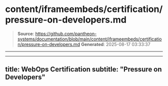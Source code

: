 # content/iframeembeds/certification/pressure-on-developers.md

> **Source**: https://github.com/pantheon-systems/documentation/blob/main/content/iframeembeds/certification/pressure-on-developers.md
> **Generated**: 2025-08-17 03:33:37

---

---
title: WebOps Certification
subtitle: "Pressure on Developers"
---

<Partial file="certification-guide/pressure-on-developers.md" />
